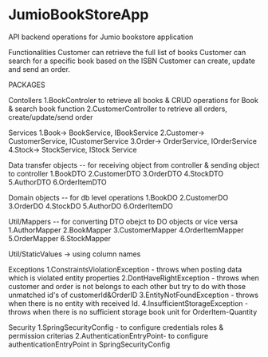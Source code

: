 # JumioBookStoreApp
API backend operations for Jumio bookstore application

Functionalities
Customer can  retrieve the full list of books 
Customer can  search for a specific book based on the ISBN
Customer can create, update and send  an order.

PACKAGES

Contollers
1.BookControler to retrieve all books & CRUD operations for Book & search book function
2.CustomerController to retrieve all orders, create/update/send order

Services
1.Book-> BookService, IBookService
2.Customer-> CustomerService, ICustomerService
3.Order-> OrderService, IOrderService
4.Stock-> StockService, IStock Service

Data transfer objects -- for receiving object from controller & sending object to controller
1.BookDTO
2.CustomerDTO
3.OrderDTO
4.StockDTO
5.AuthorDTO
6.OrderItemDTO


Domain objects -- for db level operations
1.BookDO
2.CustomerDO
3.OrderDO
4.StockDO
5.AuthorDO
6.OrderItemDO

Util/Mappers -- for converting DTO obejct to DO objects or vice versa
1.AuthorMapper
2.BookMapper
3.CustomerMapper
4.OrderItemMapper
5.OrderMapper
6.StockMapper

Util/StaticValues -> using column names

Exceptions
1.ConstraintsViolationException - throws when posting data which is violated entity properties
2.DontHaveRightException - throws when customer and order is not belongs to each other but try to do with those unmatched id's of customerId&OrderID
3.EntityNotFoundException - throws when there is no entity with received Id.
4.InsufficientStorageException - throws when there is no sufficient storage book unit for OrderItem-Quantity

Security
1.SpringSecurityConfig - to configure credentials roles & permission criterias
2.AuthenticationEntryPoint- to configure authenticationEntryPoint in SpringSecurityConfig
